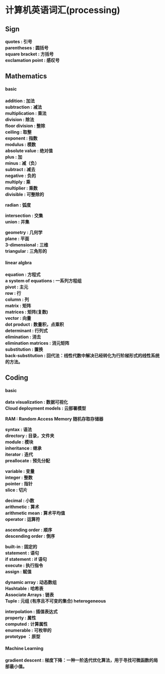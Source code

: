 # 计算机英语词汇(processing)

## Sign

**quotes : 引号**<br>
**parentheses : 圆括号**<br>
**square bracket : 方括号**<br>
**exclamation point : 感叹号**<br>

## Mathematics

#### basic

**addition : 加法**<br>
**subtraction : 减法**<br>
**multiplication : 乘法**<br>
**division : 除法**<br>
**floor division : 整除**<br>
**ceiling : 取整**<br>
**exponent : 指数**<br>
**modulus : 模数**<br>
**absolute value : 绝对值**<br>
**plus : 加**<br>
**minus : 减（负）**<br>
**subtract : 减去**<br>
**negative : 负的**<br>
**multiply : 乘**<br>
**multiplier : 乘数**<br>
**divisible : 可整除的**<br>

**radian : 弧度**<br>

**intersection : 交集**<br>
**union : 并集**<br>

**geometry : 几何学**<br>
**plane : 平面**<br>
**3-dimensional : 三维**<br>
**triangular : 三角形的**<br>

#### linear algbra

**equation : 方程式**<br>
**a system of equations : 一系列方程组**<br>
**pivot : 主元**<br>
**row : 行**<br>
**column : 列**<br>
**matrix : 矩阵**<br>
**matrices : 矩阵(复数)**<br>
**vector : 向量**<br>
**dot product : 数量积，点乘积**<br>
**determinant : 行列式**<br>
**elimination : 消去**<br>
**elimination matrices : 消元矩阵**<br>
**substitution : 置换**<br>
**back-substitution : 回代法：线性代数中解决已经转化为行阶梯形式的线性系统的方法。**<br>

## Coding

#### basic

**data visualization : 数据可视化**<br>
**Cloud deployment models : 云部署模型**<br>

**RAM : Random Access Memory 随机存取存储器**<br>

**syntax : 语法**<br>
**directory : 目录，文件夹**<br>
**module : 模块**<br>
**inheritance : 继承**<br>
**iterator : 迭代**<br>
**preallocate : 预先分配**<br>

**variable : 变量**<br>
**integer : 整数**<br>
**pointer : 指针**<br>
**slice : 切片**<br>

**decimal : 小数**<br>
**arithmetic : 算术**<br>
**arithmetic mean : 算术平均值**<br>
**operator : 运算符**<br>

**ascending order : 顺序**<br>
**descending order : 倒序**<br>

**built-in : 固定的**<br>
**statement : 语句**<br>
**if statement : if 语句**<br>
**execute : 执行指令**<br>
**assign : 赋值**<br>

**dynamic array : 动态数组**<br>
**Hashtable : 哈希表**<br>
**Associate Arrays : 链表**<br>
**Tuple : 元组 (有序且不可变的集合) heterogeneous**<br>

**interpolation : 插值表达式**<br>
**property : 属性**<br>
**computed : 计算属性**<br>
**enumerable : 可枚举的**<br>
**prototype ：原型**<br>

#### Machine Learning

**gradient descent : 梯度下降：一种一阶迭代优化算法，用于寻找可微函数的局部最小值。**<br>
